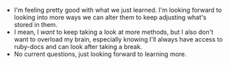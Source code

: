 - I'm feeling pretty good with what we just learned. I'm looking forward to looking into more ways we can alter them to keep adjusting what's stored in them.
- I mean, I *want* to keep taking a look at more methods, but I also don't want to overload my brain, especially knowing I'll always have access to ruby-docs and can look after taking a break.
- No current questions, just looking forward to learning more.